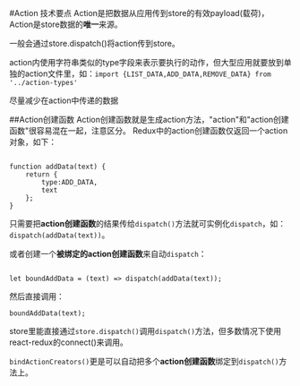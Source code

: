 #Action 技术要点
Action是把数据从应用传到store的有效payload(载荷)，Action是store数据的**唯一**来源。

一般会通过store.dispatch()将action传到store。

action内使用字符串类似的type字段来表示要执行的动作，但大型应用就要放到单独的action文件里，如：```import {LIST_DATA,ADD_DATA,REMOVE_DATA} from '../action-types'```

尽量减少在action中传递的数据

##Action创建函数
Action创建函数就是生成action方法，"action"和"action创建函数"很容易混在一起，注意区分。
Redux中的action创建函数仅返回一个action对象，如下：
<pre><code>
function addData(text) {
    return {
        type:ADD_DATA,
        text
    };
}
</code></pre>
只需要把**action创建函数**的结果传给```dispatch()```方法就可实例化```dispatch```，如：```dispatch(addData(text))```。

或者创建一个**被绑定的action创建函数**来自动```dispatch```：
<pre><code>
let boundAddData = (text) => dispatch(addData(text));
</code></pre>
然后直接调用：
<pre><code>boundAddData(text);</code></pre>

store里能直接通过`store.dispatch()`调用`dispatch()`方法，但多数情况下使用react-redux的connect()来调用。

`bindActionCreators()`更是可以自动把多个**action创建函数**绑定到`dispatch()`方法上。














